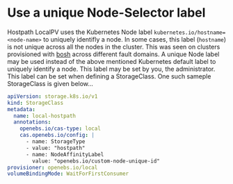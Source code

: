 # Use a unique Node-Selector label

Hostpath LocalPV uses the Kubernetes Node label `kubernetes.io/hostname=<node-name>` to uniquely identifly a node.
In some cases, this label (`hostname`) is not unique across all the nodes in the cluster. This was seen on clusters provisioned with [bosh](https://bosh.io/docs/) across different fault domains.
A unique Node label may be used instead of the above mentioned Kubernetes default label to uniquely identify a node. This label may be set by you, the administrator.
This label can be set when defining a StorageClass. One such sameple StorageClass is given below...

```yaml
apiVersion: storage.k8s.io/v1
kind: StorageClass
metadata:
  name: local-hostpath
  annotations:
    openebs.io/cas-type: local
    cas.openebs.io/config: |
      - name: StorageType
      - value: "hostpath"
      - name: NodeAffinityLabel
        value: "openebs.io/custom-node-unique-id"
provisioner: openebs.io/local
volumeBindingMode: WaitForFirstConsumer
```

